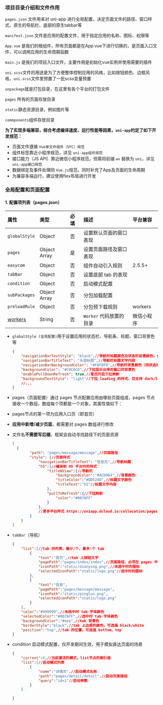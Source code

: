 ### 项目目录介绍和文件作用

`pages.json` 文件用来对 uni-app 进行全局配置，决定页面文件的路径、窗口样式、原生的导航栏、底部的原生tabbar等

`manifest.json` 文件是应用的配置文件，用于指定应用的名称、图标、权限等

`App.vue` 是我们的根组件，所有页面都是在App.vue下进行切换的，是页面入口文件，可以调用应用的生命周期函数

`main.js` 是我们的项目入口文件，主要作用是初始化vue实例并使用需要的插件

`uni.scss`文件的用途是为了方便整体控制应用的风格，比如按钮颜色、边框风格，`uni.scss`文件里预置了一批scss变量预置

`unpackage`就是打包目录，在这里有各个平台的打包文件

`pages` 所有的页面存放目录

`static`静态资源目录，例如图片等

`commponents`组件存放目录

**为了实现多端兼容，综合考虑编译速度、运行性能等因素，`uni-app`约定了如下开发规范：**

+ 页面文件遵循 `Vue单文件组件（SFC）规范`
+ 组件标签靠近小程序规范，详见 `uni-app组件规范`
+ 接口能力（JS API）靠近微信小程序规范，但需将前缀 `wx` 替换为 `uni`，详见 `uni-app接口规范`
+ 数据绑定及事件处理同 `Vue.js`规范，同时补充了App及页面的生命周期
+ 为兼容多端运行，建议使用flex布局进行开发



### 全局配置和页面配置

#### 1. 配置项列表（pages.json）

| 属性                                                         | 类型         | 必填 | 描述                    | 平台兼容   |
| :----------------------------------------------------------- | :----------- | :--- | :---------------------- | :--------- |
| `globalStyle`                                                | Object       | 否   | 设置默认页面的窗口表现  |            |
| `pages`                                                      | Object Array | 是   | 设置页面路径及窗口表现  |            |
| `easycom`                                                    | Object       | 否   | 组件自动引入规则        | 2.5.5+     |
| `tabBar`                                                     | Object       | 否   | 设置底部 tab 的表现     |            |
| `condition`                                                  | Object       | 否   | 启动模式配置            |            |
| `subPackages`                                                | Object Array | 否   | 分包加载配置            |            |
| `preloadRule`                                                | Object       | 否   | 分包预下载规则          | workers    |
| [workers](https://developers.weixin.qq.com/miniprogram/dev/framework/workers.html) | String       | 否   | `Worker` 代码放置的目录 | 微信小程序 |



+ `globalStyle (全局配置)`用于设置应用的状态栏、导航条、标题、窗口背景色等

  ```json
  {
      "navigationBarTextStyle": "black",//导航栏标题颜色及状态栏前景颜色，仅支持 black/white	
      "navigationBarTitleText": "头部标题",//导航栏标题文字内容
      "navigationBarBackgroundColor": "#F8F8F8",//导航栏背景颜色（同状态栏背景色）
      "backgroundColor": "#C0C0C0",//下拉显示出来的窗口的背景色
      "enablePullDownRefresh": true,//是否开启下拉刷新
      "backgroundTextStyle": "light"//下拉 loading 的样式，仅支持 dark/light
      //...
  }
  ```

  

+ pages（页面配置）通过 pages 节点配置应用由哪些页面组成，pages 节点接收一个数组，数组每个项都是一个对象，其属性值如下：

- pages节点的第一项为应用入口页（即首页）

- **应用中新增/减少页面**，都需要对 pages 数组进行修改

- 文件名**不需要写后缀**，框架会自动寻找路径下的页面资源

  ```json
  [
  	{
          "path": "pages/message/message",//页面路径
          "style": {//页面样式
              "navigationBarTitleText": "信息页",//导航标题
              "h5":{//编译到 H5 平台时的样式
                  "titleNView":{//导航栏
                      "backgroundColor":"#4CD964",//背景颜色
                      "titleColor":"#DD524D",//标题文字颜色
                      "titleText":"h5"//标题文字内容
                  },
                  "pullToRefresh":{//下拉刷新
                      "color":"#007AFF"
                  }
              },
              //更多平台样式 https://uniapp.dcloud.io/collocation/pages?id=style
          }
      }
  ]
  ```

  

+ `tabBar`（导航）

  ```json
  {
      "list":[//tab 的列表，最少2个、最多5个 tab
          {
              "text":"首页",//tab 上按钮文字
              "pagePath":"pages/index/index",//页面路径，必须在 pages 中先定义
              "iconPath":"static/dianying.png",//未选中时的图标
              "selectedIconPath":"static/logo.png"//选中时的图标
          },
          {
              "text":"信息",
              "pagePath":"pages/message/message",
              "iconPath":"static/pinglun.png",
              "selectedIconPath":"static/logo.png"
          }
      ],
      "color":"#999999",//未选中时 tab 字体颜色
      "selectedColor":"#007AFF",//选中时 tab 字体颜色
      "backgroundColor":"#eee",//tab 背景色
      "borderStyle":"black",//tab 上边框的颜色，可选值 black/white
      "position":"top",//tab 的位置，可选值 bottom、top
  }
  ```



+ condition  启动模式配置，仅开发期间生效，用于模拟直达页面的场景

  ```json
  {
      "current":0,//当前激活的模式，list节点的索引值
      "list":[//启动模式列表
          {
              "name":"详情页",//启动模式名称
              "path":"pages/detail/detail",//启动页面路径
              "query":"id=1"//启动参数
          }
      ]
  
  }
  ```

  

